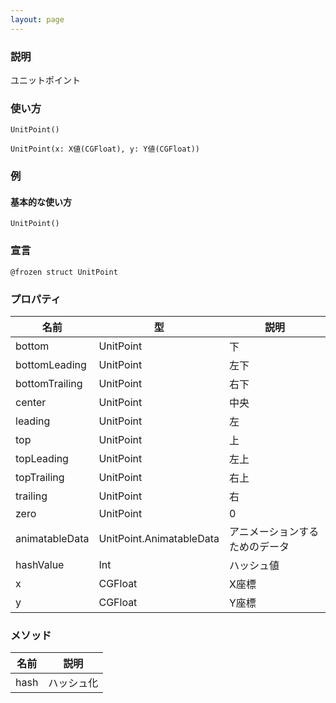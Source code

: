 ```yaml
---
layout: page
---
```


### 説明

ユニットポイント

### 使い方

    UnitPoint()

    UnitPoint(x: X値(CGFloat), y: Y値(CGFloat))

### 例

#### 基本的な使い方

    UnitPoint()

### 宣言

    @frozen struct UnitPoint

### プロパティ

| 名前             | 型                        | 説明              |
| -------------- | ------------------------ | --------------- |
| bottom         | UnitPoint                | 下               |
| bottomLeading  | UnitPoint                | 左下              |
| bottomTrailing | UnitPoint                | 右下              |
| center         | UnitPoint                | 中央             |
| leading        | UnitPoint                | 左               |
| top            | UnitPoint                | 上               |
| topLeading     | UnitPoint                | 左上              |
| topTrailing    | UnitPoint                | 右上              |
| trailing       | UnitPoint                | 右               |
| zero           | UnitPoint                | 0               |
| animatableData | UnitPoint.AnimatableData | アニメーションするためのデータ |
| hashValue      | Int                      | ハッシュ値           |
| x              | CGFloat                  | X座標             |
| y              | CGFloat                  | Y座標             |

### メソッド

| 名前   | 説明                   |
| ---- | -------------------- |
| hash | ハッシュ化 |
